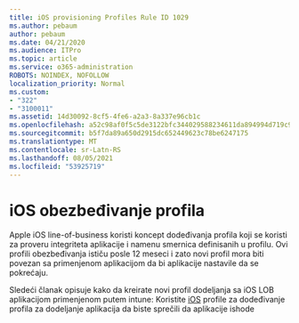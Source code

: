 ```yaml
---
title: iOS provisioning Profiles Rule ID 1029
ms.author: pebaum
author: pebaum
ms.date: 04/21/2020
ms.audience: ITPro
ms.topic: article
ms.service: o365-administration
ROBOTS: NOINDEX, NOFOLLOW
localization_priority: Normal
ms.custom:
- "322"
- "3100011"
ms.assetid: 14d30092-8cf5-4fe6-a2a3-8a337e96cb1c
ms.openlocfilehash: a52c98af0f5c5de3122bfc344029588234611da894994d719c95f6af78944405
ms.sourcegitcommit: b5f7da89a650d2915dc652449623c78be6247175
ms.translationtype: MT
ms.contentlocale: sr-Latn-RS
ms.lasthandoff: 08/05/2021
ms.locfileid: "53925719"
---
```

# <a name="ios-provisioning-profiles"></a>iOS obezbeđivanje profila

Apple iOS line-of-business koristi koncept dodeđivanja profila koji se koristi za proveru integriteta aplikacije i namenu smernica definisanih u profilu. Ovi profili obezbeđivanja ističu posle 12 meseci i zato novi profil mora biti povezan sa primenjenom aplikacijom da bi aplikacije nastavile da se pokrećaju.
  
Sledeći članak opisuje kako da kreirate novi profil dodeljanja sa iOS LOB aplikacijom primenjenom putem intune: Koristite [iOS](https://docs.microsoft.com/intune/app-provisioning-profile-ios) profile za dodeđivanje profila za dodeljanje aplikacija da biste sprečili da aplikacije ishode
  